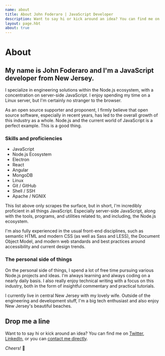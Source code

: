 ```yaml
---
name: about
title: About John Foderaro | JavaScript Developer
description: Want to say hi or kick around an idea? You can find me on Twitter, LinkedIn, or you can contact me directly.
layout: page.hbt
about: true
---
```


# About

## My name is **John Foderaro** and I'm a JavaScript developer from New Jersey.

I specialize in engineering solutions within the Node.js ecosystem, with a concentration on server-side JavaScript. I enjoy spending my time on a Linux server, but I'm certainly no stranger to the browser.

As an open source supporter and proponent, I firmly believe that open source software, especially in recent years, has led to the overall growth of this industry as a whole. Node.js and the current world of JavaScript is a perfect example. This is a good thing.

### Skills and proficiencies

- JavaScript
- Node.js Ecosystem
- Electron
- React
- Angular
- MongoDB
- Linux
- Git / GitHub
- Shell / SSH
- Apache / NGNIX

This list above only scrapes the surface, but in short, I'm incredibly proficient in all things JavaScript. Especially server-side JavaScript, along with the tools, programs, and utilities related to, and including, the Node.js ecosystem.

I'm also fully experienced in the usual front-end disciplines, such as semantic HTML and modern CSS (as well as Sass and LESS), the Document Object Model, and modern web standards and best practices around accessibility and current design trends.

### The personal side of things

On the personal side of things, I spend a lot of free time pursuing various Node.js projects and ideas. I'm always learning and always coding on a nearly daily basis. I also really enjoy technical writing with a focus on this industry, both in the form of insightful commentary and practical tutorials.

I currently live in central New Jersey with my lovely wife. Outside of the engineering and development stuff, I'm a big tech enthusiast and also enjoy New Jersey's beautiful beaches.

## Drop me a line

Want to to say hi or kick around an idea? You can find me on [Twitter](https://www.twitter.com/johnfoderaro), [LinkedIn](https://www.linkedin.com/in/jfoderaro), or you can [contact me directly](/contact).

*Cheers!* 🍻
